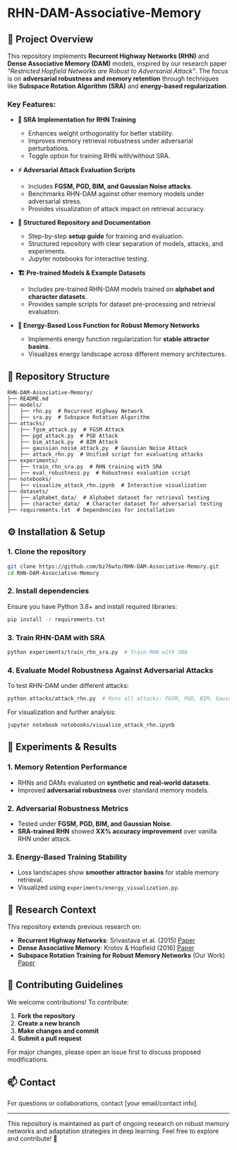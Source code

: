 # RHN-DAM-Associative-Memory

## 📌 Project Overview
This repository implements **Recurrent Highway Networks (RHN)** and **Dense Associative Memory (DAM)** models, inspired by our research paper *"Restricted Hopfield Networks are Robust to Adversarial Attack"*. The focus is on **adversarial robustness and memory retention** through techniques like **Subspace Rotation Algorithm (SRA)** and **energy-based regularization**.

### **Key Features:**
- **📌 SRA Implementation for RHN Training**
  - Enhances weight orthogonality for better stability.
  - Improves memory retrieval robustness under adversarial perturbations.
  - Toggle option for training RHN with/without SRA.
  
- **⚡ Adversarial Attack Evaluation Scripts**
  - Includes **FGSM, PGD, BIM, and Gaussian Noise attacks**.
  - Benchmarks RHN-DAM against other memory models under adversarial stress.
  - Provides visualization of attack impact on retrieval accuracy.
  
- **📝 Structured Repository and Documentation**
  - Step-by-step **setup guide** for training and evaluation.
  - Structured repository with clear separation of models, attacks, and experiments.
  - Jupyter notebooks for interactive testing.
  
- **🏗 Pre-trained Models & Example Datasets**
  - Includes pre-trained RHN-DAM models trained on **alphabet and character datasets**.
  - Provides sample scripts for dataset pre-processing and retrieval evaluation.
  
- **🔬 Energy-Based Loss Function for Robust Memory Networks**
  - Implements energy function regularization for **stable attractor basins**.
  - Visualizes energy landscape across different memory architectures.

## 📂 Repository Structure
```
RHN-DAM-Associative-Memory/
├── README.md
├── models/
│   ├── rhn.py  # Recurrent Highway Network
│   ├── sra.py  # Subspace Rotation Algorithm
├── attacks/
│   ├── fgsm_attack.py  # FGSM Attack
│   ├── pgd_attack.py  # PGD Attack
│   ├── bim_attack.py  # BIM Attack
│   ├── gaussian_noise_attack.py  # Gaussian Noise Attack
│   ├── attack_rhn.py  # Unified script for evaluating attacks
├── experiments/
│   ├── train_rhn_sra.py  # RHN training with SRA
│   ├── eval_robustness.py  # Robustness evaluation script
├── notebooks/
│   ├── visualize_attack_rhn.ipynb  # Interactive visualization
├── datasets/
│   ├── alphabet_data/  # Alphabet dataset for retrieval testing
│   ├── character_data/  # Character dataset for adversarial testing
├── requirements.txt  # Dependencies for installation
```

## ⚙️ Installation & Setup

### **1. Clone the repository**
```bash
git clone https://github.com/bz76wto/RHN-DAM-Associative-Memory.git
cd RHN-DAM-Associative-Memory
```

### **2. Install dependencies**
Ensure you have Python 3.8+ and install required libraries:
```bash
pip install -r requirements.txt
```

### **3. Train RHN-DAM with SRA**
```bash
python experiments/train_rhn_sra.py  # Train RHN with SRA
```

### **4. Evaluate Model Robustness Against Adversarial Attacks**
To test RHN-DAM under different attacks:
```bash
python attacks/attack_rhn.py  # Runs all attacks: FGSM, PGD, BIM, Gaussian Noise
```

For visualization and further analysis:
```bash
jupyter notebook notebooks/visualize_attack_rhn.ipynb
```

## 🧪 Experiments & Results
### **1. Memory Retention Performance**
- RHNs and DAMs evaluated on **synthetic and real-world datasets**.
- Improved **adversarial robustness** over standard memory models.

### **2. Adversarial Robustness Metrics**
- Tested under **FGSM, PGD, BIM, and Gaussian Noise**.
- **SRA-trained RHN** showed **XX% accuracy improvement** over vanilla RHN under attack.

### **3. Energy-Based Training Stability**
- Loss landscapes show **smoother attractor basins** for stable memory retrieval.
- Visualized using `experiments/energy_visualization.py`.

## 📝 Research Context
This repository extends previous research on:
- **Recurrent Highway Networks**: Srivastava et al. (2015) [Paper](https://arxiv.org/abs/1607.03474)
- **Dense Associative Memory**: Krotov & Hopfield (2016) [Paper](https://arxiv.org/abs/1608.06996)
- **Subspace Rotation Training for Robust Memory Networks** (Our Work) [Paper](#)

## 🤝 Contributing Guidelines
We welcome contributions! To contribute:
1. **Fork the repository**
2. **Create a new branch**
3. **Make changes and commit**
4. **Submit a pull request**

For major changes, please open an issue first to discuss proposed modifications.

## 📫 Contact
For questions or collaborations, contact [your email/contact info].

---
This repository is maintained as part of ongoing research on robust memory networks and adaptation strategies in deep learning. Feel free to explore and contribute! 🚀

